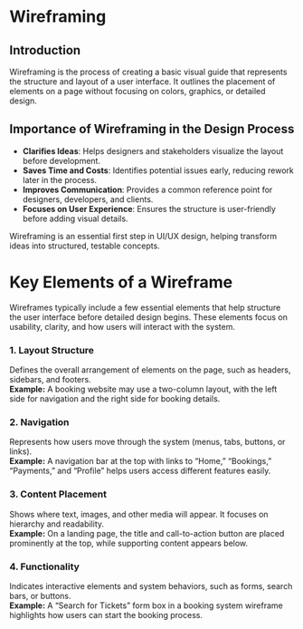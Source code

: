 # Wireframing

## Introduction
Wireframing is the process of creating a basic visual guide that represents the structure and layout of a user interface. It outlines the placement of elements on a page without focusing on colors, graphics, or detailed design.

## Importance of Wireframing in the Design Process
- **Clarifies Ideas**: Helps designers and stakeholders visualize the layout before development.  
- **Saves Time and Costs**: Identifies potential issues early, reducing rework later in the process.  
- **Improves Communication**: Provides a common reference point for designers, developers, and clients.  
- **Focuses on User Experience**: Ensures the structure is user-friendly before adding visual details.  

Wireframing is an essential first step in UI/UX design, helping transform ideas into structured, testable concepts.


# Key Elements of a Wireframe

Wireframes typically include a few essential elements that help structure the user interface before detailed design begins. These elements focus on usability, clarity, and how users will interact with the system.

### 1. Layout Structure
Defines the overall arrangement of elements on the page, such as headers, sidebars, and footers.  
**Example:** A booking website may use a two-column layout, with the left side for navigation and the right side for booking details.

### 2. Navigation
Represents how users move through the system (menus, tabs, buttons, or links).  
**Example:** A navigation bar at the top with links to “Home,” “Bookings,” “Payments,” and “Profile” helps users access different features easily.

### 3. Content Placement
Shows where text, images, and other media will appear. It focuses on hierarchy and readability.  
**Example:** On a landing page, the title and call-to-action button are placed prominently at the top, while supporting content appears below.

### 4. Functionality
Indicates interactive elements and system behaviors, such as forms, search bars, or buttons.  
**Example:** A “Search for Tickets” form box in a booking system wireframe highlights how users can start the booking process.
